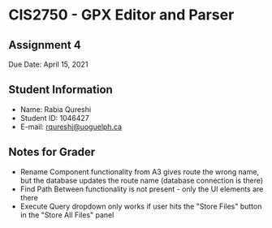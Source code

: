 # CIS2750 - GPX Editor and Parser

## Assignment 4
Due Date: April 15, 2021

## Student Information
* Name: Rabia Qureshi
* Student ID: 1046427
* E-mail: rqureshi@uoguelph.ca

## Notes for Grader
* Rename Component functionality from A3 gives route the wrong name, but the database updates the route name (database connection is there)
* Find Path Between functionality is not present - only the UI elements are there
* Execute Query dropdown only works if user hits the "Store Files" button in the "Store All Files" panel